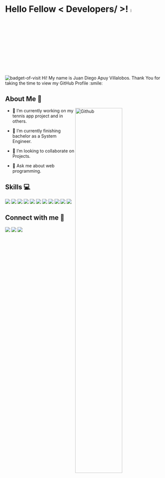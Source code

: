 # Hello Fellow < Developers/ >! <img src = "https://raw.githubusercontent.com/MartinHeinz/MartinHeinz/master/wave.gif" width="5%">
<img alt="badget-of-visit" src = "https://visitor-badge.glitch.me/badge?page_id=Nahuel1440.Nahuel1440">
Hi! My name is Juan Diego Apuy Villalobos. Thank You for taking the time to view my GitHub Profile :smile: 

## About Me 🚀 

<img width="55%" align="right" alt="Github" src="https://user-images.githubusercontent.com/32533395/182201518-4f73dac0-2857-48e1-80ba-6a19b067b335.png" />

- 🔭 I’m currently working on my tennis app project and in others.

- 🌱 I’m currently finishing bachelor as a System Engineer.

- 👯 I’m looking to collaborate on Projects.

- 💬 Ask me about web programming.

## Skills 💻

<img src ='https://img.shields.io/badge/JavaScript-323330?style=for-the-badge&logo=javascript&logoColor=F7DF1E'> </a>
<img src ='https://img.shields.io/badge/Node.js-339933?style=for-the-badge&logo=nodedotjs&logoColor=white'>
<img src ='https://img.shields.io/badge/React_Router-CA4245?style=for-the-badge&logo=react-router&logoColor=white'>
<img src ='https://img.shields.io/badge/React-20232A?style=for-the-badge&logo=react&logoColor=61DAFB'>
<img src ='https://img.shields.io/badge/C-00599C?style=for-the-badge&logo=c&logoColor=white'>
<img src ='https://img.shields.io/badge/Bootstrap-563D7C?style=for-the-badge&logo=bootstrap&logoColor=white'>
<img src ='https://img.shields.io/badge/Redux-593D88?style=for-the-badge&logo=redux&logoColor=white'>
<img src ='https://img.shields.io/badge/Express.js-000000?style=for-the-badge&logo=express&logoColor=white'>
<img src ='https://img.shields.io/badge/HTML5-E34F26?style=for-the-badge&logo=html5&logoColor=white'>
<img src ='https://img.shields.io/badge/CSS3-1572B6?style=for-the-badge&logo=css3&logoColor=white'>
<img src ='https://img.shields.io/badge/GIT-E44C30?style=for-the-badge&logo=git&logoColor=white'>

## Connect with me 🤝 
<a href = 'https://www.linkedin.com/in/diego-apuy/'> <img src="https://img.shields.io/badge/LinkedIn-0077B5?style=for-the-badge&logo=linkedin&logoColor=white"/></a> 
<a href = 'https://www.instagram.com/diego.apuy/'> <img src="https://img.shields.io/badge/Instagram-E4405F?style=for-the-badge&logo=instagram&logoColor=white"/></a> 
<a href = 'mailto:jdapuy@gmail.com'> <img src="https://img.shields.io/badge/Gmail-D14836?style=for-the-badge&logo=gmail&logoColor=white"/></a> 

